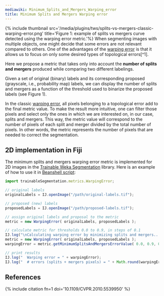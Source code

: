 ```yaml
---
mediawiki: Minimum_Splits_and_Mergers_Warping_error
title: Minimum Splits and Mergers Warping error
---
```


{% include thumbnail src='/media/plugins/tws/splits-vs-mergers-classic-warping-error.png' title='Figure 1: example of splits vs mergers curve detected using the warping error metric.'%} When segmenting images with multiple objects, one might decide that some errors are not relevant compared to others. One of the advantages of the [ warping error](/plugins/tws/topology-preserving-warping-error) is that it allows us to focus on only some desired types of topological errors[^1].

Here we propose a metric that takes only into account the **number of splits and mergers** produced while comparing two different labelings.

Given a set of original (binary) labels and its corresponding proposed (grayscale, i.e., probability map) labels, we can display the number of splits and mergers as a function of the threshold used to binarize the proposed labels (see Figure 1).

In the classic [ warping error](/plugins/tws/topology-preserving-warping-error), all pixels belonging to a topological error add to the final metric value. To make the result more intuitive, one can filter those pixels and select only the ones in which we are interested on, in our case, splits and mergers. This way, the metric value will correspond to the number of pixels of each split and merger divided by the total number of pixels. In other words, the metric represents the number of pixels that are needed to correct the segmentation.

## 2D implementation in Fiji

The minimum splits and mergers warping error metric is implemented for 2D images in the [Trainable Weka Segmentation](/plugins/tws) library. Here is an example of how to use it in [Beanshell script](/scripting/beanshell):

```javascript
import trainableSegmentation.metrics.WarpingError;

// original labels
originalLabels = IJ.openImage("/path/original-labels.tif");

// proposed (new) labels
proposedLabels = IJ.openImage("/path/proposed-labels.tif");

// assign original labels and proposal to the metric
metric = new WarpingError( originalLabels, proposedLabels );

// calculate metric for thresholds 0.0 to 0.9, in steps of 0.1
IJ.log("\nCalculating warping error by minimizing splits and mergers...");
metric = new WarpingError( originalLabels, proposedLabels );    
warpingError = metric.getMinimumSplitsAndMergersErrorValue( 0.0, 0.9, 0.1, false );

// print results
IJ.log("  Warping error = " + warpingError);
IJ.log("  # errors (splits + mergers pixels) = " + Math.round(warpingError * originalLabels.getWidth() * originalLabels.getHeight() * originalLabels.getImageStackSize() ) );
```

## References

{% include citation fn=1 doi='10.1109/CVPR.2010.5539950' %}
